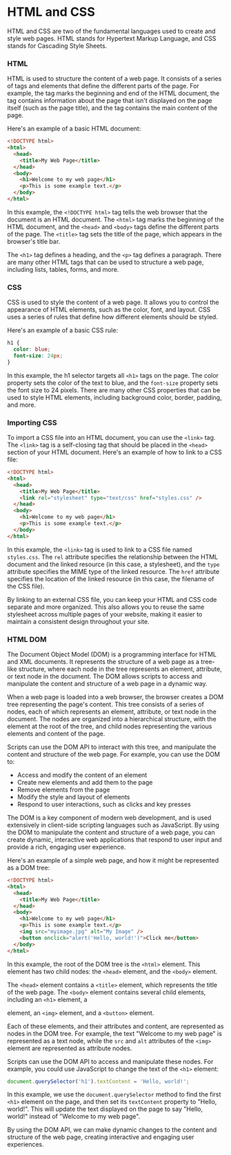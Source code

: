 # HTML and CSS

HTML and CSS are two of the fundamental languages used to create and style web pages. HTML stands for Hypertext Markup Language, and CSS stands for Cascading Style Sheets.

### HTML

HTML is used to structure the content of a web page. It consists of a series of tags and elements that define the different parts of the page. For example, the <html> tag marks the beginning and end of the HTML document, the <head> tag contains information about the page that isn't displayed on the page itself (such as the page title), and the <body> tag contains the main content of the page.

Here's an example of a basic HTML document:

```html
<!DOCTYPE html>
<html>
  <head>
    <title>My Web Page</title>
  </head>
  <body>
    <h1>Welcome to my web page</h1>
    <p>This is some example text.</p>
  </body>
</html>
```

In this example, the `<!DOCTYPE html>` tag tells the web browser that the document is an HTML document. The `<html>` tag marks the beginning of the HTML document, and the `<head>` and `<body>` tags define the different parts of the page. The `<title>` tag sets the title of the page, which appears in the browser's title bar.

The `<h1>` tag defines a heading, and the `<p>` tag defines a paragraph. There are many other HTML tags that can be used to structure a web page, including lists, tables, forms, and more.

### CSS

CSS is used to style the content of a web page. It allows you to control the appearance of HTML elements, such as the color, font, and layout. CSS uses a series of rules that define how different elements should be styled.

Here's an example of a basic CSS rule:

```css
h1 {
  color: blue;
  font-size: 24px;
}
```

In this example, the h1 selector targets all `<h1>` tags on the page. The color property sets the color of the text to blue, and the `font-size` property sets the font size to 24 pixels. There are many other CSS properties that can be used to style HTML elements, including background color, border, padding, and more.

### Importing CSS

To import a CSS file into an HTML document, you can use the `<link>` tag. The `<link>` tag is a self-closing tag that should be placed in the `<head>` section of your HTML document. Here's an example of how to link to a CSS file:

```html
<!DOCTYPE html>
<html>
  <head>
    <title>My Web Page</title>
    <link rel="stylesheet" type="text/css" href="styles.css" />
  </head>
  <body>
    <h1>Welcome to my web page</h1>
    <p>This is some example text.</p>
  </body>
</html>
```

In this example, the `<link>` tag is used to link to a CSS file named `styles.css`. The `rel` attribute specifies the relationship between the HTML document and the linked resource (in this case, a stylesheet), and the `type` attribute specifies the MIME type of the linked resource. The `href` attribute specifies the location of the linked resource (in this case, the filename of the CSS file).

By linking to an external CSS file, you can keep your HTML and CSS code separate and more organized. This also allows you to reuse the same stylesheet across multiple pages of your website, making it easier to maintain a consistent design throughout your site.

### HTML DOM

The Document Object Model (DOM) is a programming interface for HTML and XML documents. It represents the structure of a web page as a tree-like structure, where each node in the tree represents an element, attribute, or text node in the document. The DOM allows scripts to access and manipulate the content and structure of a web page in a dynamic way.

When a web page is loaded into a web browser, the browser creates a DOM tree representing the page's content. This tree consists of a series of nodes, each of which represents an element, attribute, or text node in the document. The nodes are organized into a hierarchical structure, with the <html> element at the root of the tree, and child nodes representing the various elements and content of the page.

Scripts can use the DOM API to interact with this tree, and manipulate the content and structure of the web page. For example, you can use the DOM to:

- Access and modify the content of an element
- Create new elements and add them to the page
- Remove elements from the page
- Modify the style and layout of elements
- Respond to user interactions, such as clicks and key presses

The DOM is a key component of modern web development, and is used extensively in client-side scripting languages such as JavaScript. By using the DOM to manipulate the content and structure of a web page, you can create dynamic, interactive web applications that respond to user input and provide a rich, engaging user experience.

Here's an example of a simple web page, and how it might be represented as a DOM tree:

```html
<!DOCTYPE html>
<html>
  <head>
    <title>My Web Page</title>
  </head>
  <body>
    <h1>Welcome to my web page</h1>
    <p>This is some example text.</p>
    <img src="myimage.jpg" alt="My Image" />
    <button onclick="alert('Hello, world!')">Click me</button>
  </body>
</html>
```

In this example, the root of the DOM tree is the `<html>` element. This element has two child nodes: the `<head>` element, and the `<body>` element.

The `<head>` element contains a `<title>` element, which represents the title of the web page. The `<body>` element contains several child elements, including an `<h1>` element, a <p> element, an `<img>` element, and a `<button>` element.

Each of these elements, and their attributes and content, are represented as nodes in the DOM tree. For example, the text "Welcome to my web page" is represented as a text node, while the `src` and `alt` attributes of the `<img>` element are represented as attribute nodes.

Scripts can use the DOM API to access and manipulate these nodes. For example, you could use JavaScript to change the text of the `<h1>` element:

```javaScript
document.querySelector('h1').textContent = 'Hello, world!';
```

In this example, we use the `document.querySelector` method to find the first `<h1>` element on the page, and then set its `textContent` property to "Hello, world!". This will update the text displayed on the page to say "Hello, world!" instead of "Welcome to my web page".

By using the DOM API, we can make dynamic changes to the content and structure of the web page, creating interactive and engaging user experiences.
